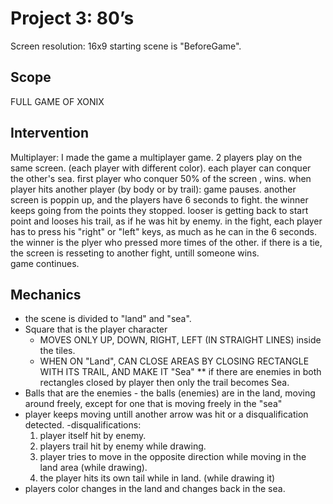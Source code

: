 # Project 3: 80’s

Screen resolution: 16x9
starting scene is "BeforeGame".

## Scope
FULL GAME OF XONIX

## Intervention
Multiplayer:
I made the game a multiplayer game. 
2 players play on the same screen. (each player with different color).
each player can conquer the other's sea. 
first player who conquer 50% of the screen , wins. 
when player hits another player (by body or by trail):
    game pauses.
    another screen is poppin up, and the players have 6 seconds to fight. the winner keeps going from the points 
    they stopped. looser is getting back to start point and looses his trail, as if he was hit by enemy. 
    in the fight, each player has to press his "right" or "left" keys, as much as he can in the 6 seconds. 
    the winner is the plyer who pressed more times of the other. 
    if there is a tie, the screen is resseting to another fight, untill someone wins.  
    game continues.


## Mechanics
- the scene is divided to "land" and "sea".
- Square that is the player character
     - MOVES ONLY UP, DOWN, RIGHT, LEFT (IN STRAIGHT LINES) inside the tiles.
     - WHEN ON "Land", CAN CLOSE AREAS BY CLOSING RECTANGLE WITH ITS TRAIL, AND MAKE IT "Sea" ** if there are enemies in both rectangles closed by player then only the trail becomes Sea.
- Balls that are the enemies - the balls (enemies) are in the land,  moving around freely, except for one that is moving freely in the "sea"
- player keeps moving untill another arrow was hit or a disqualification detected.
-disqualifications:
    1. player itself hit by enemy. 
    2. players trail hit by enemy while drawing. 
    3. player tries to move in the opposite direction while moving in the land area (while drawing).
    4. the player hits its own tail while in land. (while drawing it)
- players color changes in the land and changes back in the sea.





